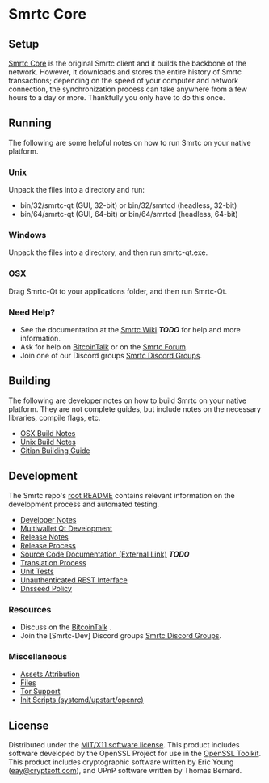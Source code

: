 Smrtc Core
=====================

Setup
---------------------
[Smrtc Core](http://Smrtccoin.com) is the original Smrtc client and it builds the backbone of the network. However, it downloads and stores the entire history of Smrtc transactions; depending on the speed of your computer and network connection, the synchronization process can take anywhere from a few hours to a day or more. Thankfully you only have to do this once.

Running
---------------------
The following are some helpful notes on how to run Smrtc on your native platform.

### Unix

Unpack the files into a directory and run:

- bin/32/smrtc-qt (GUI, 32-bit) or bin/32/smrtcd (headless, 32-bit)
- bin/64/smrtc-qt (GUI, 64-bit) or bin/64/smrtcd (headless, 64-bit)

### Windows

Unpack the files into a directory, and then run smrtc-qt.exe.

### OSX

Drag Smrtc-Qt to your applications folder, and then run Smrtc-Qt.

### Need Help?

* See the documentation at the [Smrtc Wiki](https://en.bitcoin.it/wiki/Main_Page) ***TODO***
for help and more information.
* Ask for help on [BitcoinTalk](https://bitcointalk.org/index.php) or on the [Smrtc Forum](http://Smrtccoin.com/).
* Join one of our Discord groups [Smrtc Discord Groups](https://discord.gg/YcnvMqt).

Building
---------------------
The following are developer notes on how to build Smrtc on your native platform. They are not complete guides, but include notes on the necessary libraries, compile flags, etc.

- [OSX Build Notes](build-osx.md)
- [Unix Build Notes](build-unix.md)
- [Gitian Building Guide](gitian-building.md)

Development
---------------------
The Smrtc repo's [root README](https://github.com/eastcoastcrypto/Smrtc/blob/master/README.md) contains relevant information on the development process and automated testing.

- [Developer Notes](developer-notes.md)
- [Multiwallet Qt Development](multiwallet-qt.md)
- [Release Notes](release-notes.md)
- [Release Process](release-process.md)
- [Source Code Documentation (External Link)](https://dev.visucore.com/bitcoin/doxygen/) ***TODO***
- [Translation Process](translation_process.md)
- [Unit Tests](unit-tests.md)
- [Unauthenticated REST Interface](REST-interface.md)
- [Dnsseed Policy](dnsseed-policy.md)

### Resources

* Discuss on the [BitcoinTalk](https://bitcointalk.org/index.php?topic=1262920.0) .
* Join the [Smrtc-Dev] Discord groups [Smrtc Discord Groups](https://discord.gg/YcnvMqt).

### Miscellaneous
- [Assets Attribution](assets-attribution.md)
- [Files](files.md)
- [Tor Support](tor.md)
- [Init Scripts (systemd/upstart/openrc)](init.md)

License
---------------------
Distributed under the [MIT/X11 software license](http://www.opensource.org/licenses/mit-license.php).
This product includes software developed by the OpenSSL Project for use in the [OpenSSL Toolkit](https://www.openssl.org/). This product includes
cryptographic software written by Eric Young ([eay@cryptsoft.com](mailto:eay@cryptsoft.com)), and UPnP software written by Thomas Bernard.
